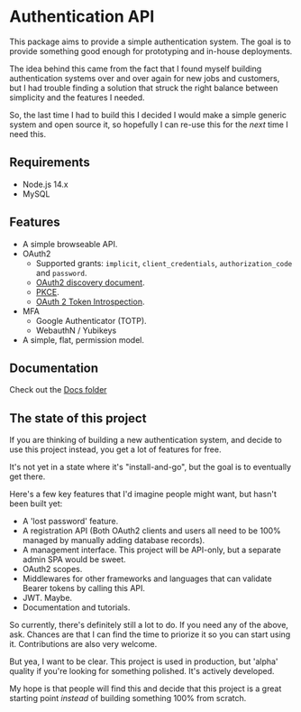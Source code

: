 Authentication API
==================

This package aims to provide a simple authentication system. The goal is to
provide something good enough for prototyping and in-house deployments.

The idea behind this came from the fact that I found myself building
authentication systems over and over again for new jobs and customers, but I
had trouble finding a solution that struck the right balance between
simplicity and the features I needed.

So, the last time I had to build this I decided I would make a simple generic
system and open source it, so hopefully I can re-use this for the _next_
time I need this.

Requirements
------------

* Node.js 14.x
* MySQL

Features
--------

* A simple browseable API.
* OAuth2
  * Supported grants: `implicit`, `client_credentials`, `authorization_code` and `password`.
  * [OAuth2 discovery document][1].
  * [PKCE][3].
  * [OAuth 2 Token Introspection][2].
* MFA
  * Google Authenticator (TOTP).
  * WebauthN / Yubikeys
* A simple, flat, permission model.

Documentation
-------------

Check out the [Docs folder](https://github.com/curveball/a12n-server/tree/master/docs)

The state of this project
-------------------------

If you are thinking of building a new authentication system, and decide to use
this project instead, you get a lot of features for free.

It's not yet in a state where it's "install-and-go", but the goal is to
eventually get there.

Here's a few key features that I'd imagine people might want, but hasn't been
built yet:

* A 'lost password' feature.
* A registration API (Both OAuth2 clients and users all need to be 100%
  managed by manually adding database records).
* A management interface. This project will be API-only, but a separate admin
  SPA would be sweet.
* OAuth2 scopes.
* Middlewares for other frameworks and languages that can validate Bearer
  tokens by calling this API.
* JWT. Maybe.
* Documentation and tutorials.

So currently, there's definitely still a lot to do. If you need any of the
above, ask. Chances are that I can find the time to priorize it so you can
start using it. Contributions are also very welcome.

But yea, I want to be clear. This project is used in production, but 'alpha'
quality if you're looking for something polished. It's actively developed.

My hope is that people will find this and decide that this project is a great
starting point _instead_ of building something 100% from scratch.

[1]: https://tools.ietf.org/html/rfc8414 "OAuth 2.0 Authorization Server Metadata"
[2]: https://tools.ietf.org/html/rfc7662 "OAuth 2 Token Introspection"
[3]: https://tools.ietf.org/html/rfc7636 "Proof Key for Code Exchange by OAuth Public Clients"
